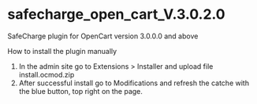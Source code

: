 # safecharge_open_cart_V.3.0.2.0
SafeCharge plugin for OpenCart version 3.0.0.0 and above

How to install the plugin manually
1. In the admin site go to Extensions > Installer and upload file install.ocmod.zip
2. After successful install go to Modifications and refresh the catche with the blue button, top right on the page.
